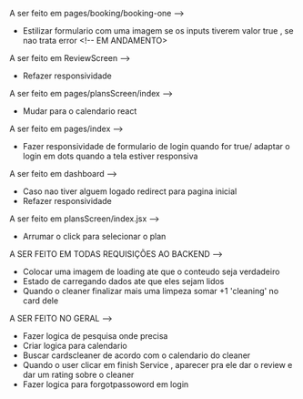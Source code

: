 A ser feito em pages/booking/booking-one -->

- Estilizar formulario com uma imagem se os inputs tiverem valor true , se nao trata error  <!-- EM ANDAMENTO>

A ser feito em ReviewScreen -->

- Refazer responsividade

A ser feito em pages/plansScreen/index -->

- Mudar para o calendario react

A ser feito em pages/index -->

 - Fazer responsividade  de formulario de login quando for true/ adaptar o login em  dots quando a tela estiver responsiva

A ser feito em dashboard -->

 - Caso nao tiver alguem logado redirect para pagina inicial
 - Refazer responsividade

 A ser feito em plansScreen/index.jsx -->

 - Arrumar o click para selecionar o plan 


 A SER FEITO EM TODAS REQUISIÇÕES AO BACKEND -->
 
- Colocar uma imagem de loading ate que o conteudo seja verdadeiro
- Estado de carregando dados ate que eles sejam lidos
- Quando o cleaner finalizar mais uma limpeza somar +1 'cleaning' no card dele

A SER FEITO NO GERAL -->
- Fazer logica de pesquisa onde precisa
- Criar logica para calendario 
- Buscar cardscleaner de acordo com o calendario do cleaner
- Quando o user clicar em finish Service , aparecer pra ele dar o review e dar um rating sobre o cleaner
- Fazer logica para forgotpassoword em login







 
 

